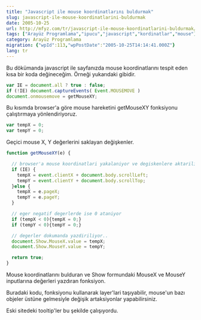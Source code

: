 ```yaml
---
title: "Javascript ile mouse koordinatlarını buldurmak"
slug: javascript-ile-mouse-koordinatlarini-buldurmak
date: 2005-10-25
url: http://mfyz.com/tr/javascript-ile-mouse-koordinatlarini-buldurmak/
tags: ["Arayüz Programlama","ipucu","javascript","kordinatlar","mouse"]
category: Arayüz Programlama
migration: {"wpId":113,"wpPostDate":"2005-10-25T14:14:41.000Z"}
lang: tr
---
```


Bu dökümanda javascript ile sayfanızda mouse koordinatlarını tespit eden kısa bir koda değineceğim. Örneği yukarıdaki gibidir.

```js
var IE = document.all ? true : false;
if (!IE) document.captureEvents( Event.MOUSEMOVE )
document.onmousemove = getMouseXY;
```

Bu kısımda browser'a göre mouse hareketini getMouseXY fonksiyonu çalıştırmaya yönlendiriyoruz.

```js
var tempX = 0;
var tempY = 0;
```

Geçici mouse X, Y değerlerini saklayan değişkenler.

```js
function getMouseXY(e) {

  // browser'a mouse koordinatlari yakalaniyor ve degiskenlere aktariliyor..
  if (IE) {
    tempX = event.clientX + document.body.scrollLeft;
    tempY = event.clientY + document.body.scrollTop;
  }else {
    tempX = e.pageX;
    tempY = e.pageY;
  }

  // eger negatif degerlerde ise 0 ataniyor
  if (tempX < 0){tempX = 0;}
  if (tempY < 0){tempY = 0;}

  // degerler dokumanda yazdiriliyor..
  document.Show.MouseX.value = tempX;
  document.Show.MouseY.value = tempY;

  return true;
}
```

Mouse koordinatlarını bulduran ve Show formundaki MouseX ve MouseY inputlarına değerleri yazdıran fonksiyon.

Buradaki kodu, fonksiyonu kullanarak layer'lari taşıyabilir, mouse'un bazı objeler üstüne gelmesiyle değişik artaksiyonlar yapabilirsiniz.

Eski sitedeki tooltip'ler bu şekilde çalışıyordu.